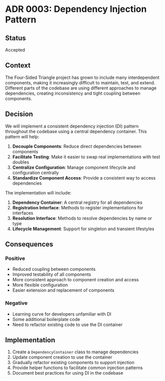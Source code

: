# ADR 0003: Dependency Injection Pattern

## Status

Accepted

## Context

The Four-Sided Triangle project has grown to include many interdependent components, making it increasingly difficult to maintain, test, and extend. Different parts of the codebase are using different approaches to manage dependencies, creating inconsistency and tight coupling between components.

## Decision

We will implement a consistent dependency injection (DI) pattern throughout the codebase using a central dependency container. This pattern will help:

1. **Decouple Components**: Reduce direct dependencies between components
2. **Facilitate Testing**: Make it easier to swap real implementations with test doubles
3. **Centralize Configuration**: Manage component lifecycle and configuration centrally
4. **Standardize Component Access**: Provide a consistent way to access dependencies

The implementation will include:

1. **Dependency Container**: A central registry for all dependencies
2. **Registration Interface**: Methods to register implementations for interfaces
3. **Resolution Interface**: Methods to resolve dependencies by name or type
4. **Lifecycle Management**: Support for singleton and transient lifestyles

## Consequences

### Positive

- Reduced coupling between components
- Improved testability of all components
- More consistent approach to component creation and access
- More flexible configuration
- Easier extension and replacement of components

### Negative

- Learning curve for developers unfamiliar with DI
- Some additional boilerplate code
- Need to refactor existing code to use the DI container

## Implementation

1. Create a `DependencyContainer` class to manage dependencies
2. Update component creation to use the container
3. Gradually refactor existing components to support injection
4. Provide helper functions to facilitate common injection patterns
5. Document best practices for using DI in the codebase 